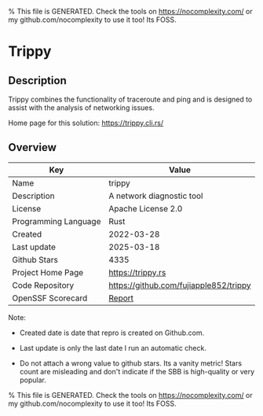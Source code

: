 
% This file is GENERATED. Check the tools on https://nocomplexity.com/ or my github.com/nocomplexity to use it too! Its FOSS. 

# Trippy

## Description 

Trippy combines the functionality of traceroute and ping and is designed to assist with the analysis of networking issues.

Home page for this solution: https://trippy.cli.rs/ 

## Overview 

| Key | Value |
| --- | --- |
| Name | trippy |
| Description | A network diagnostic tool  |
| License | Apache License 2.0 |
| Programming Language | Rust |
| Created | 2022-03-28 |
| Last update | 2025-03-18 |
| Github Stars | 4335 |
| Project Home Page | https://trippy.rs |
| Code Repository | https://github.com/fujiapple852/trippy |
| OpenSSF Scorecard | [Report](https://securityscorecards.dev/viewer/?uri=github.com/fujiapple852/trippy) |

Note:
 - Created date is date that repro is created on Github.com. 

- Last update is only the last date I run an automatic check. 

- Do not attach a wrong value to github stars. Its a vanity metric! Stars count are misleading and 
don't indicate if the SBB is high-quality or very popular.

% This file is GENERATED. Check the tools on https://nocomplexity.com/ or my github.com/nocomplexity to use it too! Its FOSS. 

